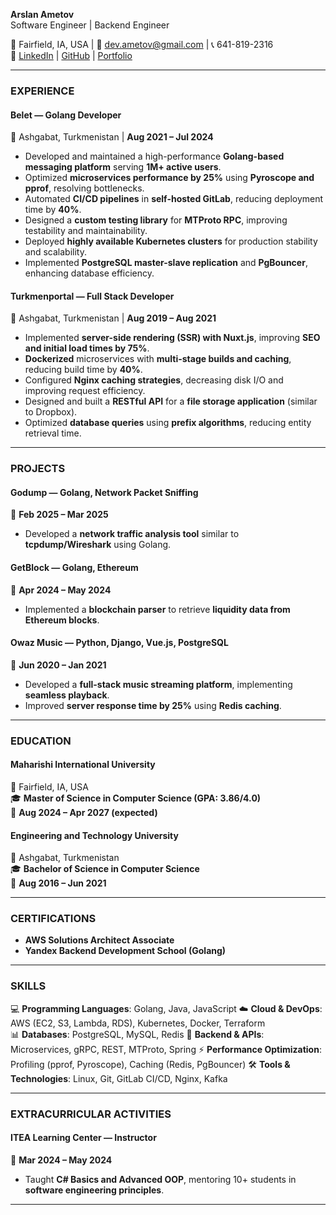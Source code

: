 **Arslan Ametov**  
Software Engineer | Backend Engineer  

📍 Fairfield, IA, USA | 📧 dev.ametov@gmail.com | 📞 641-819-2316  
🔗 [LinkedIn](https://www.linkedin.com/in/dev-ametov/) | [GitHub](https://github.com/ametow) | [Portfolio](https://arslanbek.com)  

---  

### **EXPERIENCE**  
#### **Belet** — Golang Developer  
📍 Ashgabat, Turkmenistan | **Aug 2021 – Jul 2024**  
- Developed and maintained a high-performance **Golang-based messaging platform** serving **1M+ active users**.  
- Optimized **microservices performance by 25%** using **Pyroscope and pprof**, resolving bottlenecks.  
- Automated **CI/CD pipelines** in **self-hosted GitLab**, reducing deployment time by **40%**.  
- Designed a **custom testing library** for **MTProto RPC**, improving testability and maintainability.  
- Deployed **highly available Kubernetes clusters** for production stability and scalability.  
- Implemented **PostgreSQL master-slave replication** and **PgBouncer**, enhancing database efficiency.  

#### **Turkmenportal** — Full Stack Developer  
📍 Ashgabat, Turkmenistan | **Aug 2019 – Aug 2021**  
- Implemented **server-side rendering (SSR) with Nuxt.js**, improving **SEO and initial load times by 75%**.  
- **Dockerized** microservices with **multi-stage builds and caching**, reducing build time by **40%**.  
- Configured **Nginx caching strategies**, decreasing disk I/O and improving request efficiency.  
- Designed and built a **RESTful API** for a **file storage application** (similar to Dropbox).  
- Optimized **database queries** using **prefix algorithms**, reducing entity retrieval time.  

---  

### **PROJECTS**  
#### **Godump** — Golang, Network Packet Sniffing  
📅 **Feb 2025 – Mar 2025**  
- Developed a **network traffic analysis tool** similar to **tcpdump/Wireshark** using Golang.  

#### **GetBlock** — Golang, Ethereum  
📅 **Apr 2024 – May 2024**  
- Implemented a **blockchain parser** to retrieve **liquidity data from Ethereum blocks**.  

#### **Owaz Music** — Python, Django, Vue.js, PostgreSQL  
📅 **Jun 2020 – Jan 2021**  
- Developed a **full-stack music streaming platform**, implementing **seamless playback**.  
- Improved **server response time by 25%** using **Redis caching**.  

---  

### **EDUCATION**  
#### **Maharishi International University**  
📍 Fairfield, IA, USA  
🎓 **Master of Science in Computer Science (GPA: 3.86/4.0)**  
📅 **Aug 2024 – Apr 2027 (expected)**  

#### **Engineering and Technology University**  
📍 Ashgabat, Turkmenistan  
🎓 **Bachelor of Science in Computer Science**  
📅 **Aug 2016 – Jun 2021**  

---  

### **CERTIFICATIONS**  
- **AWS Solutions Architect Associate**  
- **Yandex Backend Development School (Golang)**  

---  

### **SKILLS**  
💻 **Programming Languages**: Golang, Java, JavaScript
☁️ **Cloud & DevOps**: AWS (EC2, S3, Lambda, RDS), Kubernetes, Docker, Terraform  
📊 **Databases**: PostgreSQL, MySQL, Redis
🔗 **Backend & APIs**: Microservices, gRPC, REST, MTProto, Spring
⚡ **Performance Optimization**: Profiling (pprof, Pyroscope), Caching (Redis, PgBouncer)
🛠 **Tools & Technologies**: Linux, Git, GitLab CI/CD, Nginx, Kafka

---  

### **EXTRACURRICULAR ACTIVITIES**  
#### **ITEA Learning Center** — Instructor  
📅 **Mar 2024 – May 2024**  
- Taught **C# Basics and Advanced OOP**, mentoring 10+ students in **software engineering principles**.  

---
